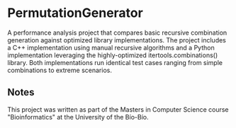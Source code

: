PermutationGenerator
===
A performance analysis project that compares basic recursive combination generation against optimized library
implementations. The project includes a C++ implementation using manual recursive algorithms and a Python implementation
leveraging the highly-optimized itertools.combinations() library. Both implementations run identical test cases ranging
from simple combinations to extreme scenarios.

## Notes
This project was written as part of the Masters in Computer Science course "Bioinformatics" at
the University of the Bío-Bío.
